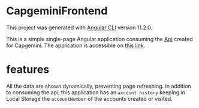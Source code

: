 # CapgeminiFrontend

This project was generated with [Angular CLI](https://github.com/angular/angular-cli) version 11.2.0.

This is a simple single-page Angular application consuming the [Api](https://github.com/SylvainDurant/Capgemini) created for Capgemini. The application is accessible on [this link](https://capgemini-frontend.herokuapp.com/).

# features

All the data are shown dynamically, preventing page refreshing. In addition to consuming the api, this application has an `account history` keeping in Local Storage the `accountNumber` of the accounts created or visited. 